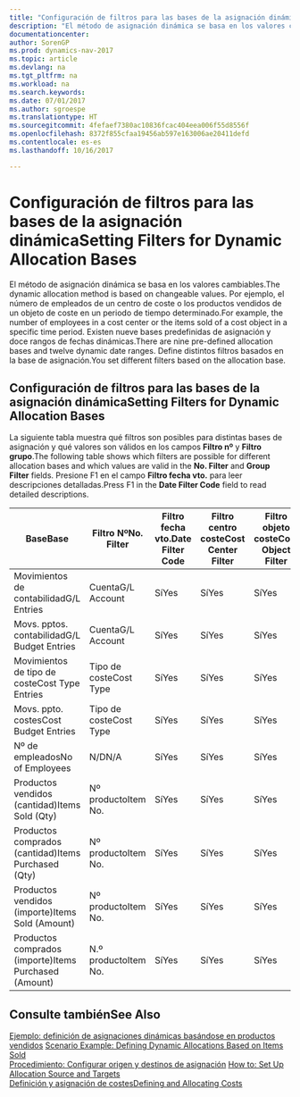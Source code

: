 ```yaml
---
title: "Configuración de filtros para las bases de la asignación dinámica"
description: "El método de asignación dinámica se basa en los valores cambiables. Por ejemplo, el número de empleados de un centro de coste o los productos vendidos de un objeto de coste en un periodo de tiempo determinado. Existen nueve bases predefinidas de asignación y doce rangos de fechas dinámicas. Define distintos filtros basados en la base de asignación."
documentationcenter: 
author: SorenGP
ms.prod: dynamics-nav-2017
ms.topic: article
ms.devlang: na
ms.tgt_pltfrm: na
ms.workload: na
ms.search.keywords: 
ms.date: 07/01/2017
ms.author: sgroespe
ms.translationtype: HT
ms.sourcegitcommit: 4fefaef7380ac10836fcac404eea006f55d8556f
ms.openlocfilehash: 8372f855cfaa19456ab597e163006ae20411defd
ms.contentlocale: es-es
ms.lasthandoff: 10/16/2017

---
```

# <a name="setting-filters-for-dynamic-allocation-bases"></a><span data-ttu-id="9b81a-106">Configuración de filtros para las bases de la asignación dinámica</span><span class="sxs-lookup"><span data-stu-id="9b81a-106">Setting Filters for Dynamic Allocation Bases</span></span>
<span data-ttu-id="9b81a-107">El método de asignación dinámica se basa en los valores cambiables.</span><span class="sxs-lookup"><span data-stu-id="9b81a-107">The dynamic allocation method is based on changeable values.</span></span> <span data-ttu-id="9b81a-108">Por ejemplo, el número de empleados de un centro de coste o los productos vendidos de un objeto de coste en un periodo de tiempo determinado.</span><span class="sxs-lookup"><span data-stu-id="9b81a-108">For example, the number of employees in a cost center or the items sold of a cost object in a specific time period.</span></span> <span data-ttu-id="9b81a-109">Existen nueve bases predefinidas de asignación y doce rangos de fechas dinámicas.</span><span class="sxs-lookup"><span data-stu-id="9b81a-109">There are nine pre-defined allocation bases and twelve dynamic date ranges.</span></span> <span data-ttu-id="9b81a-110">Define distintos filtros basados en la base de asignación.</span><span class="sxs-lookup"><span data-stu-id="9b81a-110">You set different filters based on the allocation base.</span></span>  

## <a name="setting-filters-for-dynamic-allocation-bases"></a><span data-ttu-id="9b81a-111">Configuración de filtros para las bases de la asignación dinámica</span><span class="sxs-lookup"><span data-stu-id="9b81a-111">Setting Filters for Dynamic Allocation Bases</span></span>  
 <span data-ttu-id="9b81a-112">La siguiente tabla muestra qué filtros son posibles para distintas bases de asignación y qué valores son válidos en los campos **Filtro nº** y **Filtro grupo**.</span><span class="sxs-lookup"><span data-stu-id="9b81a-112">The following table shows which filters are possible for different allocation bases and which values are valid in the **No. Filter** and **Group Filter** fields.</span></span> <span data-ttu-id="9b81a-113">Presione F1 en el campo **Filtro fecha vto.** para leer descripciones detalladas.</span><span class="sxs-lookup"><span data-stu-id="9b81a-113">Press F1 in the **Date Filter Code** field to read detailed descriptions.</span></span>  

|<span data-ttu-id="9b81a-114">**Base**</span><span class="sxs-lookup"><span data-stu-id="9b81a-114">**Base**</span></span>|<span data-ttu-id="9b81a-115">**Filtro Nº**</span><span class="sxs-lookup"><span data-stu-id="9b81a-115">**No. Filter**</span></span>|<span data-ttu-id="9b81a-116">**Filtro fecha vto.**</span><span class="sxs-lookup"><span data-stu-id="9b81a-116">**Date Filter Code**</span></span>|<span data-ttu-id="9b81a-117">**Filtro centro coste**</span><span class="sxs-lookup"><span data-stu-id="9b81a-117">**Cost Center Filter**</span></span>|<span data-ttu-id="9b81a-118">**Filtro objeto coste**</span><span class="sxs-lookup"><span data-stu-id="9b81a-118">**Cost Object Filter**</span></span>|<span data-ttu-id="9b81a-119">**Filtro grupo**</span><span class="sxs-lookup"><span data-stu-id="9b81a-119">**Group Filter**</span></span>|  
|--------------|----------------------------------------|----------------------------------------------|------------------------------------------------|------------------------------------------------|------------------------------------------|  
|<span data-ttu-id="9b81a-120">Movimientos de contabilidad</span><span class="sxs-lookup"><span data-stu-id="9b81a-120">G/L Entries</span></span>|<span data-ttu-id="9b81a-121">Cuenta</span><span class="sxs-lookup"><span data-stu-id="9b81a-121">G/L Account</span></span>|<span data-ttu-id="9b81a-122">Sí</span><span class="sxs-lookup"><span data-stu-id="9b81a-122">Yes</span></span>|<span data-ttu-id="9b81a-123">Sí</span><span class="sxs-lookup"><span data-stu-id="9b81a-123">Yes</span></span>|<span data-ttu-id="9b81a-124">Sí</span><span class="sxs-lookup"><span data-stu-id="9b81a-124">Yes</span></span>|<span data-ttu-id="9b81a-125">N/D</span><span class="sxs-lookup"><span data-stu-id="9b81a-125">N/A</span></span>|  
|<span data-ttu-id="9b81a-126">Movs. pptos. contabilidad</span><span class="sxs-lookup"><span data-stu-id="9b81a-126">G/L Budget Entries</span></span>|<span data-ttu-id="9b81a-127">Cuenta</span><span class="sxs-lookup"><span data-stu-id="9b81a-127">G/L Account</span></span>|<span data-ttu-id="9b81a-128">Sí</span><span class="sxs-lookup"><span data-stu-id="9b81a-128">Yes</span></span>|<span data-ttu-id="9b81a-129">Sí</span><span class="sxs-lookup"><span data-stu-id="9b81a-129">Yes</span></span>|<span data-ttu-id="9b81a-130">Sí</span><span class="sxs-lookup"><span data-stu-id="9b81a-130">Yes</span></span>|<span data-ttu-id="9b81a-131">Nombres pptos. contabilidad</span><span class="sxs-lookup"><span data-stu-id="9b81a-131">G/L Budget Name</span></span>|  
|<span data-ttu-id="9b81a-132">Movimientos de tipo de coste</span><span class="sxs-lookup"><span data-stu-id="9b81a-132">Cost Type Entries</span></span>|<span data-ttu-id="9b81a-133">Tipo de coste</span><span class="sxs-lookup"><span data-stu-id="9b81a-133">Cost Type</span></span>|<span data-ttu-id="9b81a-134">Sí</span><span class="sxs-lookup"><span data-stu-id="9b81a-134">Yes</span></span>|<span data-ttu-id="9b81a-135">Sí</span><span class="sxs-lookup"><span data-stu-id="9b81a-135">Yes</span></span>|<span data-ttu-id="9b81a-136">Sí</span><span class="sxs-lookup"><span data-stu-id="9b81a-136">Yes</span></span>|<span data-ttu-id="9b81a-137">N/D</span><span class="sxs-lookup"><span data-stu-id="9b81a-137">N/A</span></span>|  
|<span data-ttu-id="9b81a-138">Movs. ppto. costes</span><span class="sxs-lookup"><span data-stu-id="9b81a-138">Cost Budget Entries</span></span>|<span data-ttu-id="9b81a-139">Tipo de coste</span><span class="sxs-lookup"><span data-stu-id="9b81a-139">Cost Type</span></span>|<span data-ttu-id="9b81a-140">Sí</span><span class="sxs-lookup"><span data-stu-id="9b81a-140">Yes</span></span>|<span data-ttu-id="9b81a-141">Sí</span><span class="sxs-lookup"><span data-stu-id="9b81a-141">Yes</span></span>|<span data-ttu-id="9b81a-142">Sí</span><span class="sxs-lookup"><span data-stu-id="9b81a-142">Yes</span></span>|<span data-ttu-id="9b81a-143">Nombre ppto.</span><span class="sxs-lookup"><span data-stu-id="9b81a-143">Budget Name</span></span>|  
|<span data-ttu-id="9b81a-144">Nº de empleados</span><span class="sxs-lookup"><span data-stu-id="9b81a-144">No of Employees</span></span>|<span data-ttu-id="9b81a-145">N/D</span><span class="sxs-lookup"><span data-stu-id="9b81a-145">N/A</span></span>|<span data-ttu-id="9b81a-146">Sí</span><span class="sxs-lookup"><span data-stu-id="9b81a-146">Yes</span></span>|<span data-ttu-id="9b81a-147">Sí</span><span class="sxs-lookup"><span data-stu-id="9b81a-147">Yes</span></span>|<span data-ttu-id="9b81a-148">Sí</span><span class="sxs-lookup"><span data-stu-id="9b81a-148">Yes</span></span>|<span data-ttu-id="9b81a-149">N/D</span><span class="sxs-lookup"><span data-stu-id="9b81a-149">N/A</span></span>|  
|<span data-ttu-id="9b81a-150">Productos vendidos (cantidad)</span><span class="sxs-lookup"><span data-stu-id="9b81a-150">Items Sold (Qty)</span></span>|<span data-ttu-id="9b81a-151">Nº producto</span><span class="sxs-lookup"><span data-stu-id="9b81a-151">Item No.</span></span>|<span data-ttu-id="9b81a-152">Sí</span><span class="sxs-lookup"><span data-stu-id="9b81a-152">Yes</span></span>|<span data-ttu-id="9b81a-153">Sí</span><span class="sxs-lookup"><span data-stu-id="9b81a-153">Yes</span></span>|<span data-ttu-id="9b81a-154">Sí</span><span class="sxs-lookup"><span data-stu-id="9b81a-154">Yes</span></span>|<span data-ttu-id="9b81a-155">Grupo contable existencias</span><span class="sxs-lookup"><span data-stu-id="9b81a-155">Inventory Posting Group</span></span>|  
|<span data-ttu-id="9b81a-156">Productos comprados (cantidad)</span><span class="sxs-lookup"><span data-stu-id="9b81a-156">Items Purchased (Qty)</span></span>|<span data-ttu-id="9b81a-157">Nº producto</span><span class="sxs-lookup"><span data-stu-id="9b81a-157">Item No.</span></span>|<span data-ttu-id="9b81a-158">Sí</span><span class="sxs-lookup"><span data-stu-id="9b81a-158">Yes</span></span>|<span data-ttu-id="9b81a-159">Sí</span><span class="sxs-lookup"><span data-stu-id="9b81a-159">Yes</span></span>|<span data-ttu-id="9b81a-160">Sí</span><span class="sxs-lookup"><span data-stu-id="9b81a-160">Yes</span></span>|<span data-ttu-id="9b81a-161">Grupo contable existencias</span><span class="sxs-lookup"><span data-stu-id="9b81a-161">Inventory Posting Group</span></span>|  
|<span data-ttu-id="9b81a-162">Productos vendidos (importe)</span><span class="sxs-lookup"><span data-stu-id="9b81a-162">Items Sold (Amount)</span></span>|<span data-ttu-id="9b81a-163">Nº producto</span><span class="sxs-lookup"><span data-stu-id="9b81a-163">Item No.</span></span>|<span data-ttu-id="9b81a-164">Sí</span><span class="sxs-lookup"><span data-stu-id="9b81a-164">Yes</span></span>|<span data-ttu-id="9b81a-165">Sí</span><span class="sxs-lookup"><span data-stu-id="9b81a-165">Yes</span></span>|<span data-ttu-id="9b81a-166">Sí</span><span class="sxs-lookup"><span data-stu-id="9b81a-166">Yes</span></span>|<span data-ttu-id="9b81a-167">Grupo contable existencias</span><span class="sxs-lookup"><span data-stu-id="9b81a-167">Inventory Posting Group</span></span>|  
|<span data-ttu-id="9b81a-168">Productos comprados (importe)</span><span class="sxs-lookup"><span data-stu-id="9b81a-168">Items Purchased (Amount)</span></span>|<span data-ttu-id="9b81a-169">N.º producto</span><span class="sxs-lookup"><span data-stu-id="9b81a-169">Item No.</span></span>|<span data-ttu-id="9b81a-170">Sí</span><span class="sxs-lookup"><span data-stu-id="9b81a-170">Yes</span></span>|<span data-ttu-id="9b81a-171">Sí</span><span class="sxs-lookup"><span data-stu-id="9b81a-171">Yes</span></span>|<span data-ttu-id="9b81a-172">Sí</span><span class="sxs-lookup"><span data-stu-id="9b81a-172">Yes</span></span>|<span data-ttu-id="9b81a-173">Grupo contable inventario</span><span class="sxs-lookup"><span data-stu-id="9b81a-173">Inventory Posting Group</span></span>|  

## <a name="see-also"></a><span data-ttu-id="9b81a-174">Consulte también</span><span class="sxs-lookup"><span data-stu-id="9b81a-174">See Also</span></span>  
 <span data-ttu-id="9b81a-175">[Ejemplo: definición de asignaciones dinámicas basándose en productos vendidos](finance-scenario-example-defining-dynamic-allocations-based-on-items-sold.md) </span><span class="sxs-lookup"><span data-stu-id="9b81a-175">[Scenario Example: Defining Dynamic Allocations Based on Items Sold](finance-scenario-example-defining-dynamic-allocations-based-on-items-sold.md) </span></span>  
 <span data-ttu-id="9b81a-176">[Procedimiento: Configurar origen y destinos de asignación](finance-how-to-set-up-allocation-source-and-targets.md) </span><span class="sxs-lookup"><span data-stu-id="9b81a-176">[How to: Set Up Allocation Source and Targets](finance-how-to-set-up-allocation-source-and-targets.md) </span></span>  
 [<span data-ttu-id="9b81a-177">Definición y asignación de costes</span><span class="sxs-lookup"><span data-stu-id="9b81a-177">Defining and Allocating Costs</span></span>](finance-define-and-allocate-costs.md)

